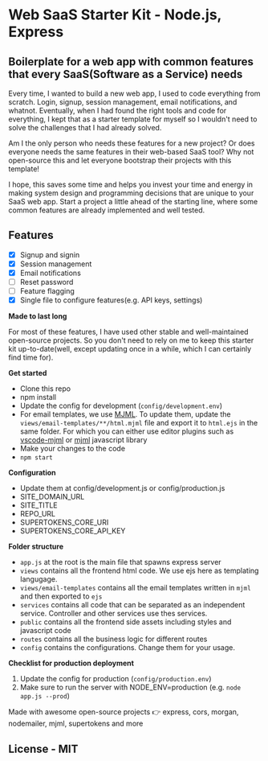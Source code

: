 # Web SaaS Starter Kit - Node.js, Express

## Boilerplate for a web app with common features that every SaaS(Software as a Service) needs

Every time, I wanted to build a new web app, I used to code everything from scratch. Login, signup, session management, email notifications, and whatnot. Eventually, when I had found the right tools and code for everything, I kept that as a starter template for myself so I wouldn't need to solve the challenges that I had already solved.

Am I the only person who needs these features for a new project? Or does everyone needs the same features in their web-based SaaS tool? Why not open-source this and let everyone bootstrap their projects with this template!

I hope, this saves some time and helps you invest your time and energy in making system design and programming decisions that are unique to your SaaS web app. Start a project a little ahead of the starting line, where some common features are already implemented and well tested.

## Features

- [x] Signup and signin
- [x] Session management
- [x] Email notifications
- [ ] Reset password
- [ ] Feature flagging
- [x] Single file to configure features(e.g. API keys, settings)

**Made to last long**

For most of these features, I have used other stable and well-maintained open-source projects. So you don't need to rely on me to keep this starter kit up-to-date(well, except updating once in a while, which I can certainly find time for).

**Get started**

- Clone this repo
- npm install
- Update the config for development (`config/development.env`)
- For email templates, we use [MJML](https://documentation.mjml.io/). To update them, update the `views/email-templates/**/html.mjml` file and export it to `html.ejs` in the same folder. For which you can either use editor plugins such as [vscode-mjml](https://documentation.mjml.io/) or [mjml](https://github.com/mjmlio/mjml) javascript library
- Make your changes to the code
- `npm start`

**Configuration**

- Update them at config/development.js or config/production.js
- SITE_DOMAIN_URL
- SITE_TITLE
- REPO_URL
- SUPERTOKENS_CORE_URI
- SUPERTOKENS_CORE_API_KEY

**Folder structure**

- `app.js` at the root is the main file that spawns express server
- `views` contains all the frontend html code. We use ejs here as templating langugage.
- `views/email-templates` contains all the email templates written in `mjml` and then exported to `ejs`
- `services` contains all code that can be separated as an independent service. Controller and other services use thes services.
- `public` contains all the frontend side assets including styles and javascript code
- `routes` contains all the business logic for different routes
- `config` contains the configurations. Change them for your usage.

**Checklist for production deployment**

1. Update the config for production (`config/production.env`)
2. Make sure to run the server with NODE_ENV=production (e.g. `node app.js --prod`)

Made with awesome open-source projects 👉 express, cors, morgan, nodemailer, mjml, supertokens and more

## License - MIT
